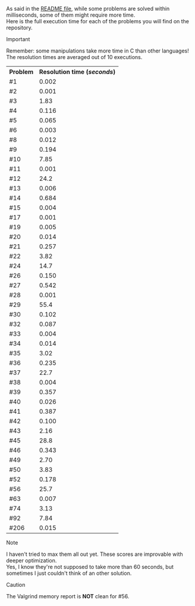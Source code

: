 As said in the [README file](/README.md), while some problems are solved within milliseconds, some of them might require more time.  
Here is the full execution time for each of the problems you will find on the repository.

> [!IMPORTANT]  
> Remember: some manipulations take more time in C than other languages!  
> The resolution times are averaged out of 10 executions.

<div align="center">
  <table>
    <tr><th>Problem</th><th>Resolution time (<i>seconds</i>)</th></tr>
    <tr><td> #1  </td><td> 0.002 </td></tr>
    <tr><td> #2  </td><td> 0.001 </td></tr>
    <tr><td> #3  </td><td> 1.83 </td></tr>
    <tr><td> #4  </td><td> 0.116 </td></tr>
    <tr><td> #5  </td><td> 0.065 </td></tr>
    <tr><td> #6  </td><td> 0.003 </td></tr>
    <tr><td> #8  </td><td> 0.012 </td></tr>
    <tr><td> #9  </td><td> 0.194 </td></tr>
    <tr><td> #10 </td><td> 7.85 </td></tr>
    <tr><td> #11 </td><td> 0.001 </td></tr>
    <tr><td> #12 </td><td> 24.2 </td></tr>
    <tr><td> #13 </td><td> 0.006 </td></tr>
    <tr><td> #14 </td><td> 0.684 </td></tr>
    <tr><td> #15 </td><td> 0.004 </td></tr>
    <tr><td> #17 </td><td> 0.001 </td></tr>
    <tr><td> #19 </td><td> 0.005 </td></tr>
    <tr><td> #20 </td><td> 0.014 </td></tr>
    <tr><td> #21 </td><td> 0.257 </td></tr>
    <tr><td> #22 </td><td> 3.82 </td></tr>
    <tr><td> #24 </td><td> 14.7 </td></tr>
    <tr><td> #26 </td><td> 0.150 </td></tr>
    <tr><td> #27 </td><td> 0.542 </td></tr>
    <tr><td> #28 </td><td> 0.001 </td></tr>
    <tr><td> #29 </td><td> 55.4 </td></tr>
    <tr><td> #30 </td><td> 0.102 </td></tr>
    <tr><td> #32 </td><td> 0.087 </td></tr>
    <tr><td> #33 </td><td> 0.004 </td></tr>
    <tr><td> #34 </td><td> 0.014 </td></tr>
    <tr><td> #35 </td><td> 3.02 </td></tr>
    <tr><td> #36 </td><td> 0.235 </td></tr>
    <tr><td> #37 </td><td> 22.7 </td></tr>
    <tr><td> #38 </td><td> 0.004 </td></tr>
    <tr><td> #39 </td><td> 0.357 </td></tr>
    <tr><td> #40 </td><td> 0.026 </td></tr>
    <tr><td> #41 </td><td> 0.387 </td></tr>
    <tr><td> #42 </td><td> 0.100 </td></tr>
    <tr><td> #43 </td><td> 2.16 </td></tr>
    <tr><td> #45 </td><td> 28.8 </td></tr>
    <tr><td> #46 </td><td> 0.343 </td></tr>
    <tr><td> #49 </td><td> 2.70 </td></tr>
    <tr><td> #50 </td><td> 3.83 </td></tr>
    <tr><td> #52 </td><td> 0.178 </td></tr>
    <tr><td> #56 </td><td> 25.7 </td></tr>
    <tr><td> #63 </td><td> 0.007 </td></tr>
    <tr><td> #74 </td><td> 3.13 </td></tr>
    <tr><td> #92 </td><td> 7.84 </td></tr>
    <tr><td> #206 </td><td> 0.015 </td></tr>
  </table>
</div>

> [!NOTE]
> I haven't tried to max them all out yet. These scores are improvable with deeper optimization.  
> Yes, I know they're not supposed to take more than 60 seconds, but sometimes I just couldn't think of an other solution.

> [!CAUTION]
> The Valgrind memory report is **NOT** clean for #56.
